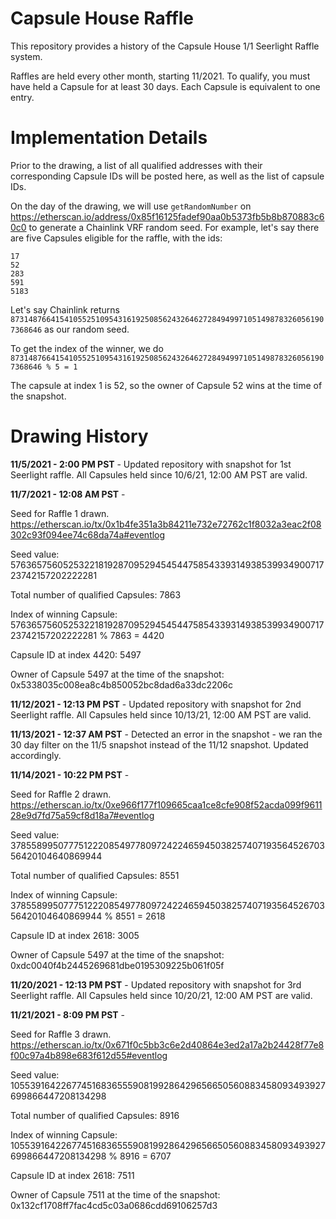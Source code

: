 # Capsule House Raffle

This repository provides a history of the Capsule House 1/1 Seerlight Raffle system.

Raffles are held every other month, starting 11/2021. 
To qualify, you must have held a Capsule for at least 30 days. 
Each Capsule is equivalent to one entry.

# Implementation Details

Prior to the drawing, a list of all qualified addresses with their corresponding Capsule IDs will be posted here, as well as the list of capsule IDs.

On the day of the drawing, we will use `getRandomNumber` on https://etherscan.io/address/0x85f16125fadef90aa0b5373fb5b8b870883c60c0 to generate a Chainlink VRF random seed. For example, let's say there are five Capsules eligible for the raffle, with the ids:

```
17
52
283
591
5183
```

Let's say Chainlink returns `87314876641541055251095431619250856243264627284949971051498783260561907368646` as our random seed.

To get the index of the winner, we do `87314876641541055251095431619250856243264627284949971051498783260561907368646 % 5 = 1`

The capsule at index 1 is 52, so the owner of Capsule 52 wins at the time of the snapshot.

# Drawing History

**11/5/2021 - 2:00 PM PST** - Updated repository with snapshot for 1st Seerlight raffle. All Capsules held since 10/6/21, 12:00 AM PST are valid.

**11/7/2021 - 12:08 AM PST** - 

Seed for Raffle 1 drawn. https://etherscan.io/tx/0x1b4fe351a3b84211e732e72762c1f8032a3eac2f08302c93f094ee74c68da74a#eventlog

Seed value: 57636575605253221819287095294545447585433931493853993490071723742157202222281

Total number of qualified Capsules: 7863

Index of winning Capsule: 57636575605253221819287095294545447585433931493853993490071723742157202222281 % 7863 = 4420

Capsule ID at index 4420: 5497

Owner of Capsule 5497 at the time of the snapshot: 0x5338035c008ea8c4b850052bc8dad6a33dc2206c

**11/12/2021 - 12:13 PM PST** - Updated repository with snapshot for 2nd Seerlight raffle. All Capsules held since 10/13/21, 12:00 AM PST are valid.

**11/13/2021 - 12:37 AM PST** - Detected an error in the snapshot - we ran the 30 day filter on the 11/5 snapshot instead of the 11/12 snapshot. Updated accordingly.

**11/14/2021 - 10:22 PM PST** - 

Seed for Raffle 2 drawn. https://etherscan.io/tx/0xe966f177f109665caa1ce8cfe908f52acda099f961128e9d7fd75a59cf8d18a7#eventlog

Seed value: 37855899507775122208549778097242246594503825740719356452670356420104640869944

Total number of qualified Capsules: 8551

Index of winning Capsule: 37855899507775122208549778097242246594503825740719356452670356420104640869944 % 8551 = 2618

Capsule ID at index 2618: 3005

Owner of Capsule 5497 at the time of the snapshot: 0xdc0040f4b2445269681dbe0195309225b061f05f

**11/20/2021 - 12:13 PM PST** - Updated repository with snapshot for 3rd Seerlight raffle. All Capsules held since 10/20/21, 12:00 AM PST are valid.

**11/21/2021 - 8:09 PM PST** -

Seed for Raffle 3 drawn. https://etherscan.io/tx/0x671f0c5bb3c6e2d40864e3ed2a17a2b24428f77e8f00c97a4b898e683f612d55#eventlog

Seed value: 105539164226774516836555908199286429656650560883458093493927699866447208134298

Total number of qualified Capsules: 8916

Index of winning Capsule: 105539164226774516836555908199286429656650560883458093493927699866447208134298 % 8916 = 6707

Capsule ID at index 2618: 7511

Owner of Capsule 7511 at the time of the snapshot: 0x132cf1708ff7fac4cd5c03a0686cdd69106257d3
